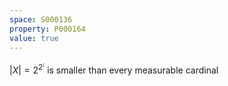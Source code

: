 ```yaml
---
space: S000136
property: P000164
value: true
---
```


$|X| = 2^{2^\mathfrak{c}}$ is smaller than every measurable cardinal